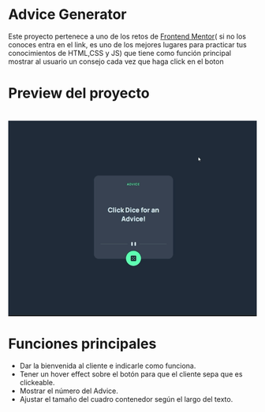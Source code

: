 <h1>Advice Generator</h1>
<p>Este proyecto pertenece a uno de los retos de <a href="https://www.frontendmentor.io/home">Frontend Mentor</a>( si no los conoces entra en el link, es uno de los mejores lugares para practicar tus conocimientos de HTML,CSS y JS) que tiene como función principal mostrar al usuario un consejo cada vez que haga click en el boton</p>

<h1>Preview del proyecto<h1>
<img align="center" src="advice.gif"/>

<h1>Funciones principales</h1>
  <ul>
    <li>Dar la bienvenida al cliente e indicarle como funciona.</li>
    <li>Tener un hover effect sobre el botón para que el cliente sepa que es clickeable.</li>
    <li>Mostrar el número del Advice.</li>
    <li>Ajustar el tamaño del cuadro contenedor según el largo del texto.</li>
  </ul>
  

